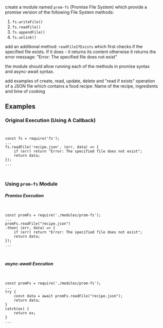 <p>create a module named <code>prom-fs</code> (Promise File System) which provide a promise version of the following File System methods:
<ol>
    <li><code>fs.writeFile()</code></li>
    <li><code>fs.readFile()</code></li>
    <li><code>fs.appendFile()</code></li>
    <li><code>fs.unlink()</code></li>
</ol>
</p>
<p>add an additional method: <code>readFileIfExists</code> which first checks if the specified file exists. If it does - it returns its content otherwise it returns the error message: "Error: The specified file does not exist"</p>
<p>the module should allow running each of the methods in promise syntax and async-await syntax.</p>
<p>add examples of create, read, update, delete and "read if exists" operation of a JSON file which contains a food recipe: Name of the recipe, ingredients and time of cooking</p>
<h2>Examples</h2>
<h3>Original Execution (Using A Callback)</h3>
<code>
<pre>
const fs = require('fs');
...
fs.readFile('recipe.json', (err, data) => {
    if (err) return "Error: The specified file does not exist";
    return data;
});
...
</pre>
</code>

<h3>Using <code>prom-fs</code> Module</h3>
<h5>Promise Execution</h5>
<code>
<pre>
const promFs = require('./modules/prom-fs');
...
promFs.readFile("recipe.json")
.then( (err, data) => {
    if (err) return "Error: The specified file does not exist";
    return data;
});
...
</pre>
</code>

<h5>async-await Execution</h5>
<code>
<pre>
const promFs = require('./modules/prom-fs');
...
try {
    const data = await promFs.readFile("recipe.json");
    return data;
}
catch(ex) {
    return ex;
}
...
</pre>
</code>
